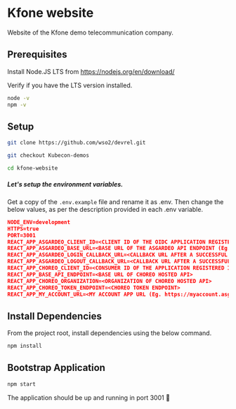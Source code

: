 # Kfone website

Website of the Kfone demo telecommunication company.

## Prerequisites

Install Node.JS LTS from https://nodejs.org/en/download/

Verify if you have the LTS version installed.

```bash
node -v 
npm -v 
```

## Setup

```bash
git clone https://github.com/wso2/devrel.git

git checkout Kubecon-demos

cd kfone-website
```

##### Let's setup the environment variables.

Get a copy of the `.env.example` file and rename it as .env. Then change the below values, as per the description provided in each .env variable.

```json
NODE_ENV=development
HTTPS=true
PORT=3001
REACT_APP_ASGARDEO_CLIENT_ID=<CLIENT ID OF THE OIDC APPLICATION REGISTERED IN ASGARDEO>
REACT_APP_ASGARDEO_BASE_URL=<BASE URL OF THE ASGARDEO API ENDPOINT (Eg. https://api.asgardeo.io/t/kfone)>
REACT_APP_ASGARDEO_LOGIN_CALLBACK_URL=<CALLBACK URL AFTER A SUCCESSFUL AUTHENTICATION (Eg. https://localhost:3001/my-kfone)>
REACT_APP_ASGARDEO_LOGOUT_CALLBACK_URL=<CALLBACK URL AFTER A SUCCESSFUL LOGOUT (Eg. https://localhost:3001)>
REACT_APP_CHOREO_CLIENT_ID=<CONSUMER ID OF THE APPLICATION REGISTERED IN CHOREO>
REACT_APP_BASE_API_ENDPOINT=<BASE URL OF CHOREO HOSTED API>
REACT_APP_CHOREO_ORGANIZATION=<ORGANIZATION OF CHOREO HOSTED API>
REACT_APP_CHOREO_TOKEN_ENDPOINT=<CHOREO TOKEN ENDPOINT>
REACT_APP_MY_ACCOUNT_URL=<MY ACCOUNT APP URL (Eg. https://myaccount.asgardeo.io/t/kfone)>
```

## Install Dependencies

From the project root, install dependencies using the below command.

```bash
npm install
```

## Bootstrap Application


```bash
npm start
```

The application should be up and running in port 3001 🎉
